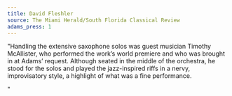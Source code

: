 ```yaml
---
title: David Fleshler
source: The Miami Herald/South Florida Classical Review
adams_press: 1
---
```

"Handling the extensive saxophone solos was guest musician Timothy McAllister, who performed the work&#8217;s world premiere and who was brought in at Adams&#8217; request. Although seated in the middle of the orchestra, he stood for the solos and played the jazz-inspired riffs in a nervy, improvisatory style, a highlight of what was a fine performance.

"
